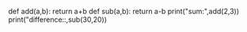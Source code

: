 def add(a,b):
   return a+b
def sub(a,b):
   return a-b
print("sum:",add(2,3))
print("difference::,sub(30,20))
